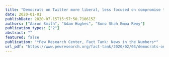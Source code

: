 ```yaml
---
title: "Democrats on Twitter more liberal, less focused on compromise than those not on the platform"
date: 2020-01-01
publishDate: 2020-07-15T15:57:50.710615Z
authors: ["Aaron Smith", "Adam Hughes", "Sono Shah Emma Remy"]
publication_types: ["2"]
abstract: ""
featured: false
publication: "*Pew Research Center, Fact Tank: News in the Numbers*"
url_pdf: "https://www.pewresearch.org/fact-tank/2020/02/03/democrats-on-twitter-more-liberal-less-focused-on-compromise-than-those-not-on-the-platform/"
---
```


